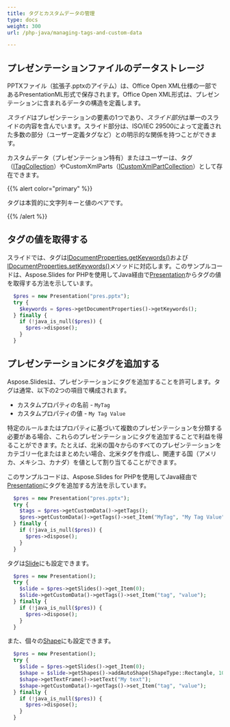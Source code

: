 ```yaml
---
title: タグとカスタムデータの管理
type: docs
weight: 300
url: /php-java/managing-tags-and-custom-data

---
```


## プレゼンテーションファイルのデータストレージ

PPTXファイル（拡張子.pptxのアイテム）は、Office Open XML仕様の一部であるPresentationML形式で保存されます。Office Open XML形式は、プレゼンテーションに含まれるデータの構造を定義します。

*スライド*はプレゼンテーションの要素の1つであり、*スライド部分*は単一のスライドの内容を含んでいます。スライド部分は、ISO/IEC 29500によって定義された多数の部分（ユーザー定義タグなど）との明示的な関係を持つことができます。

カスタムデータ（プレゼンテーション特有）またはユーザーは、タグ（[ITagCollection](https://reference.aspose.com/slides/php-java/aspose.slides/ITagCollection)）やCustomXmlParts（[ICustomXmlPartCollection](https://reference.aspose.com/slides/php-java/aspose.slides/ICustomXmlPartCollection)）として存在できます。

{{% alert color="primary" %}} 

タグは本質的に文字列キーと値のペアです。

{{% /alert %}} 

## タグの値を取得する

スライドでは、タグは[IDocumentProperties.getKeywords()](https://reference.aspose.com/slides/php-java/aspose.slides/IDocumentProperties#getKeywords--)および[IDocumentProperties.setKeywords()](https://reference.aspose.com/slides/php-java/aspose.slides/IDocumentProperties#setKeywords-java.lang.String-)メソッドに対応します。このサンプルコードは、Aspose.Slides for PHPを使用してJava経由で[Presentation](https://reference.aspose.com/slides/php-java/aspose.slides/Presentation)からタグの値を取得する方法を示しています。

```php
  $pres = new Presentation("pres.pptx");
  try {
    $keywords = $pres->getDocumentProperties()->getKeywords();
  } finally {
    if (!java_is_null($pres)) {
      $pres->dispose();
    }
  }
```

## プレゼンテーションにタグを追加する

Aspose.Slidesは、プレゼンテーションにタグを追加することを許可します。タグは通常、以下の2つの項目で構成されます。

- カスタムプロパティの名前 - `MyTag`
- カスタムプロパティの値 - `My Tag Value`

特定のルールまたはプロパティに基づいて複数のプレゼンテーションを分類する必要がある場合、これらのプレゼンテーションにタグを追加することで利益を得ることができます。たとえば、北米の国々からのすべてのプレゼンテーションをカテゴリー化またはまとめたい場合、北米タグを作成し、関連する国（アメリカ、メキシコ、カナダ）を値として割り当てることができます。

このサンプルコードは、Aspose.Slides for PHPを使用してJava経由で[Presentation](https://reference.aspose.com/slides/php-java/aspose.slides/Presentation)にタグを追加する方法を示しています。

```php
  $pres = new Presentation("pres.pptx");
  try {
    $tags = $pres->getCustomData()->getTags();
    $pres->getCustomData()->getTags()->set_Item("MyTag", "My Tag Value");
  } finally {
    if (!java_is_null($pres)) {
      $pres->dispose();
    }
  }
```

タグは[Slide](https://reference.aspose.com/slides/php-java/aspose.slides/ISlide)にも設定できます。

```php
  $pres = new Presentation();
  try {
    $slide = $pres->getSlides()->get_Item(0);
    $slide->getCustomData()->getTags()->set_Item("tag", "value");
  } finally {
    if (!java_is_null($pres)) {
      $pres->dispose();
    }
  }
```

また、個々の[Shape](https://reference.aspose.com/slides/php-java/aspose.slides/IAutoShape)にも設定できます。

```php
  $pres = new Presentation();
  try {
    $slide = $pres->getSlides()->get_Item(0);
    $shape = $slide->getShapes()->addAutoShape(ShapeType::Rectangle, 10, 10, 100, 50);
    $shape->getTextFrame()->setText("My text");
    $shape->getCustomData()->getTags()->set_Item("tag", "value");
  } finally {
    if (!java_is_null($pres)) {
      $pres->dispose();
    }
  }
```